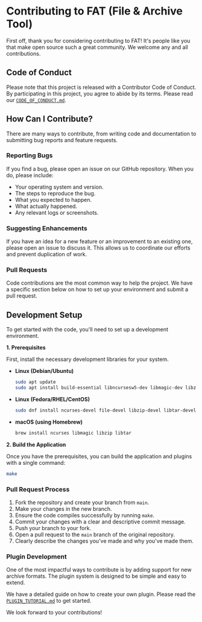# Contributing to FAT (File & Archive Tool)

First off, thank you for considering contributing to FAT! It's people like you that make open source such a great community. We welcome any and all contributions.

## Code of Conduct

Please note that this project is released with a Contributor Code of Conduct. By participating in this project, you agree to abide by its terms. Please read our [`CODE_OF_CONDUCT.md`](./CODE_OF_CONDUCT.md).

## How Can I Contribute?

There are many ways to contribute, from writing code and documentation to submitting bug reports and feature requests.

### Reporting Bugs

If you find a bug, please open an issue on our GitHub repository. When you do, please include:
* Your operating system and version.
* The steps to reproduce the bug.
* What you expected to happen.
* What actually happened.
* Any relevant logs or screenshots.

### Suggesting Enhancements

If you have an idea for a new feature or an improvement to an existing one, please open an issue to discuss it. This allows us to coordinate our efforts and prevent duplication of work.

### Pull Requests

Code contributions are the most common way to help the project. We have a specific section below on how to set up your environment and submit a pull request.

## Development Setup

To get started with the code, you'll need to set up a development environment.

**1. Prerequisites**

First, install the necessary development libraries for your system.

* **Linux (Debian/Ubuntu)**
    ```bash
    sudo apt update
    sudo apt install build-essential libncursesw5-dev libmagic-dev libzip-dev libtar-dev
    ```

* **Linux (Fedora/RHEL/CentOS)**
    ```bash
    sudo dnf install ncurses-devel file-devel libzip-devel libtar-devel
    ```

* **macOS (using Homebrew)**
    ```bash
    brew install ncurses libmagic libzip libtar
    ```

**2. Build the Application**

Once you have the prerequisites, you can build the application and plugins with a single command:
```bash
make
```

### Pull Request Process

1. Fork the repository and create your branch from `main`.
2. Make your changes in the new branch.
3. Ensure the code compiles successfully by running `make`.
4. Commit your changes with a clear and descriptive commit message.
5. Push your branch to your fork.
6. Open a pull request to the `main` branch of the original repository.
7. Clearly describe the changes you've made and why you've made them.

### Plugin Development

One of the most impactful ways to contribute is by adding support for new archive formats. The plugin system is designed to be simple and easy to extend.

We have a detailed guide on how to create your own plugin. Please read the [`PLUGIN_TUTORIAL.md`](./docs/PLUGIN_TUTORIAL.md) to get started.

We look forward to your contributions!
